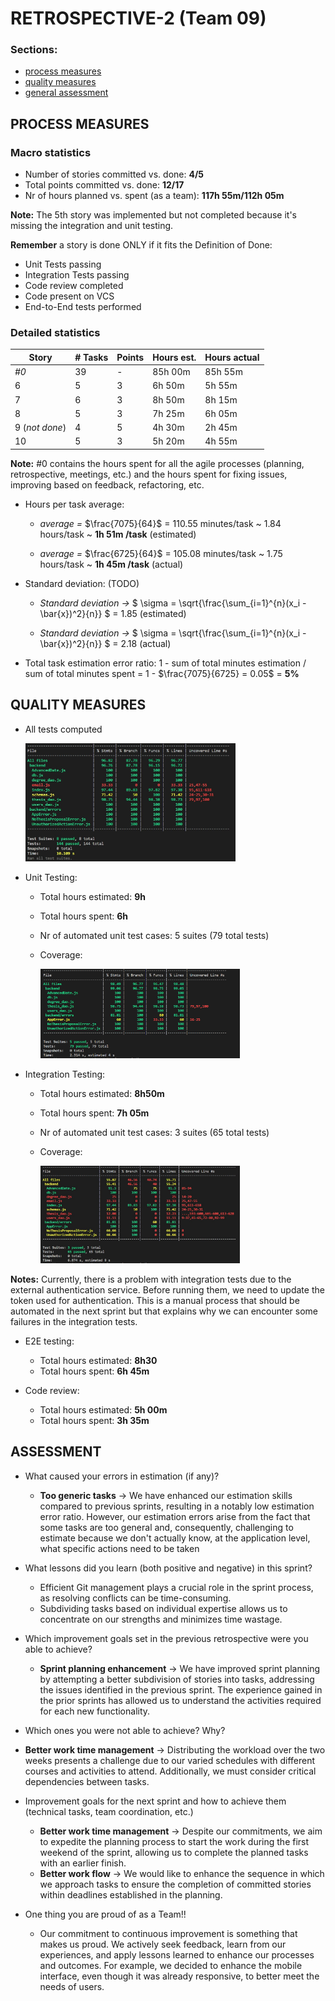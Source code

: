 RETROSPECTIVE-2 (Team 09)
=====================================

### Sections:

- [process measures](#process-measures)
- [quality measures](#quality-measures)
- [general assessment](#assessment)

## PROCESS MEASURES 

### Macro statistics

- Number of stories committed vs. done: **4/5**
- Total points committed vs. done: **12/17**
- Nr of hours planned vs. spent (as a team): **117h 55m/112h 05m**

**Note:** The 5th story was implemented but not completed because it's missing the integration and unit testing.


**Remember** a story is done ONLY if it fits the Definition of Done:
 
- Unit Tests passing
- Integration Tests passing
- Code review completed
- Code present on VCS
- End-to-End tests performed

### Detailed statistics

| Story          | # Tasks | Points | Hours est. | Hours actual |
|----------------|---------|--------|------------|--------------|
| _#0_           | 39      | -      | 85h 00m    | 85h 55m      |
| 6              | 5       | 3      | 6h 50m     | 5h 55m       |
| 7              | 6       | 3      | 8h 50m     | 8h 15m       |
| 8              | 5       | 3      | 7h 25m     | 6h 05m       |
| 9 (_not done_) | 4       | 5      | 4h 30m     | 2h 45m       |
| 10             | 5       | 3      | 5h 20m     | 4h 55m       |

**Note:** #0 contains the hours spent for all the agile processes (planning, retrospective, meetings, etc.) and the
hours spent for fixing issues, improving based on feedback, refactoring, etc.

- Hours per task average:

  - *average =* $\frac{7075}{64}$ = 110.55 minutes/task ~ 1.84 hours/task ~ **1h 51m /task**  (estimated)

  - *average =* $\frac{6725}{64}$ = 105.08 minutes/task ~ 1.75 hours/task ~ **1h 45m /task**  (actual)

- Standard deviation: (TODO)

  - *Standard deviation →* $ \sigma = \sqrt{\frac{\sum_{i=1}^{n}(x_i - \bar{x})^2}{n}} $ = 1.85 (estimated)

  - *Standard deviation →* $ \sigma = \sqrt{\frac{\sum_{i=1}^{n}(x_i - \bar{x})^2}{n}} $ = 2.18 (actual)

- Total task estimation error ratio: 1 - sum of total minutes estimation / sum of total minutes spent = 1 - $\frac{7075}{6725} = 0.05$ = **5%**

  
## QUALITY MEASURES 

- All tests computed

  <img src="./Retrospective-2-all.jpg" alt="Unit tests coverage" width="70%" height="70%">

- Unit Testing:
  - Total hours estimated: **9h**
  - Total hours spent: **6h**
  - Nr of automated unit test cases: 5 suites (79 total tests)
  - Coverage:

    <img src="./Retrospective-2-unit.png" alt="Unit tests coverage" width="70%" height="70%">

- Integration Testing:
  - Total hours estimated: **8h50m**
  - Total hours spent: **7h 05m**
  - Nr of automated unit test cases: 3 suites (65 total tests)
  - Coverage:

    <img src="./Retrospective-2-integration.jpg" alt="Unit tests coverage" width="70%" height="70%">
**Notes:** Currently, there is a problem with integration tests due to the external authentication service. Before
running them, we need to update the token used for authentication. This is a manual process that should be automated in
the next sprint but that explains why we can encounter some failures in the integration tests.
  
- E2E testing:
  - Total hours estimated: **8h30**
  - Total hours spent: **6h 45m**

- Code review: 
  - Total hours estimated: **5h 00m**
  - Total hours spent: **3h 35m**

## ASSESSMENT

- What caused your errors in estimation (if any)?
  - **Too generic tasks** → We have enhanced our estimation skills compared to previous sprints, resulting in a notably low estimation error ratio. However, our estimation errors arise from the fact that some tasks are too general and, consequently, challenging to estimate because we don't actually know, at the application level, what specific actions need to be taken

- What lessons did you learn (both positive and negative) in this sprint?
  - Efficient Git management plays a crucial role in the sprint process, as resolving conflicts can be time-consuming.
  - Subdividing tasks based on individual expertise allows us to concentrate on our strengths and minimizes time wastage.

- Which improvement goals set in the previous retrospective were you able to achieve?
  - **Sprint planning enhancement** → We have improved sprint planning by attempting a better subdivision of stories into tasks, addressing the issues identified in the previous sprint. The experience gained in the prior sprints has allowed us to understand the activities required for each new functionality.

- Which ones you were not able to achieve? Why?
-  **Better work time management** → Distributing the workload over the two weeks presents a challenge due to our varied schedules with different courses and activities to attend. Additionally, we must consider critical dependencies between tasks.

- Improvement goals for the next sprint and how to achieve them (technical tasks, team coordination, etc.)
  - **Better work time management** → Despite our commitments, we aim to expedite the planning process to start the work during the first weekend of the sprint, allowing us to complete the planned tasks with an earlier finish.
  - **Better work flow** → We would like to enhance the sequence in which we approach tasks to ensure the completion of committed stories within deadlines established in the planning.

- One thing you are proud of as a Team!!
  - Our commitment to continuous improvement is something that makes us proud. We actively seek feedback, learn from our experiences, and apply lessons learned to enhance our processes and outcomes. For example, we decided to enhance the mobile interface, even though it was already responsive, to better meet the needs of users.
